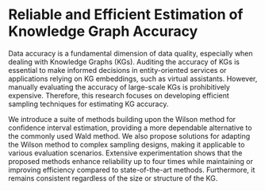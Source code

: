 # Reliable and Efficient Estimation of Knowledge Graph Accuracy
Data accuracy is a fundamental dimension of data quality, especially when dealing with Knowledge Graphs (KGs). Auditing the accuracy of KGs is essential to make informed decisions in entity-oriented services or applications relying on KG embeddings, such as virtual assistants. 
However, manually evaluating the accuracy of large-scale KGs is prohibitively expensive. Therefore, this research focuses on developing efficient sampling techniques for estimating KG accuracy.

We introduce a suite of methods building upon the Wilson method for confidence interval estimation, providing a more dependable alternative to the commonly used Wald method. We also propose solutions for adapting the Wilson method to complex sampling designs, making it applicable to various evaluation scenarios. Extensive experimentation shows that the proposed methods enhance reliability up to four times while maintaining or improving efficiency compared to state-of-the-art methods. Furthermore, it remains consistent regardless of the size or structure of the KG.
